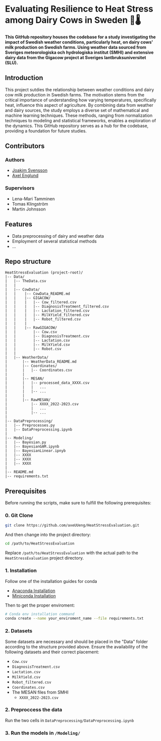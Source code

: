 # Evaluating Resilience to Heat Stress among Dairy Cows in Sweden 🐄🌡️

**This GitHub repository houses the codebase for a study investigating the impact of Swedish weather conditions, particularly heat, on dairy cows' milk production on Swedish farms. Using weather data sourced from Sveriges meteorologiska och hydrologiska institut (SMHI) and extensive dairy data from the Gigacow project at Sveriges lantbruksuniversitet (SLU).**

## Introduction

This project sutdies the relationship between weather conditions and dairy cow milk production in Swedish farms. The motivation stems from the critical importance of understanding how varying temperatures, specifically heat, influence this aspect of agriculture. By combining data from weather and dairy sources, the study employs a diverse set of mathematical and machine learning techniques. These methods, ranging from normalization techniques to modeling and statistical frameworks, enables a exploration of the dynamics. This GitHub repository serves as a hub for the codebase, providing a foundation for future studies.

## Contributors
### Authors
- [Joakim Svensson](https://www.linkedin.com/in/joakim-svensson1998/)
- [Axel Englund](www.linkedin.com/in/axel-englund-826714183)

### Supervisors
- Lena-Mari Tamminen
- Tomas Klingström
- Martin Johnsson


## Features

- Data preprocessing of dairy and weather data
- Employment of several statistical methods
- ...

## Repo structure
```
HeatStressEvaluation (project-root)/
|-- Data/
|   |-- TheData.csv
|   |
|   |-- CowData/
|   |    |-- CowData_README.md
|   |    |-- GIGACOW/
|   |    |   |-- Cow_filtered.csv
|   |    |   |-- DiagnosisTreatment_filtered.csv
|   |    |   |-- Lactation_filtered.csv
|   |    |   |-- MilkYield_filtered.csv
|   |    |   |-- Robot_filtered.csv
|   |    |
|   |    |-- RawGIGACOW/
|   |        |-- Cow.csv
|   |        |-- DiagnosisTreatment.csv
|   |        |-- Lactation.csv
|   |        |-- MilkYield.csv
|   |        |-- Robot.csv
|   |
|   |-- WeatherData/
|       |-- WeatherData_README.md
|       |-- Coordinates/
|       |   |-- Coordinates.csv
|       |
|       |-- MESAN/
|       |   |-- processed_data_XXXX.csv
|       |   |   ...
|       |   |-- ...
|       |
|       |-- RawMESAN/
|           |-- XXXX_2022-2023.csv
|           |   ...
|           |-- ...
|       
|-- DataPreprocessing/
|   |-- Preprocesses.py
|   |-- DataPreprocessing.ipynb
|
|-- Modeling/
|   |-- Bayesian.py
|   |-- BayesianGAM.ipynb
|   |-- BayesianLinear.ipnyb
|   |-- XXXX
|   |-- XXXX
|   |-- XXXX
|
|-- README.md
|-- requirements.txt
```
## Prerequisites
Before running the scripts, make sure to fulfill the following prerequisites:
### 0. Git Clone
```bash
git clone https://github.com/axeUUeng/HeatStressEvaluation.git
```
And then change into the project directory:
```bash
cd /path/to/HeatStressEvaluation
```
Replace `/path/to/HeatStressEvaluation` with the actual path to the `HeatStressEvaluation` project directory.
### 1. Installation
Follow one of the installation guides for conda
- [Anaconda Installation](https://docs.anaconda.com/free/anaconda/install/index.html)
- [Miniconda Installation](https://docs.conda.io/projects/miniconda/en/latest/)

Then to get the proper enviroment:
```bash
# Conda env installation command
conda create --name your_enviroment_name --file requirements.txt
```
### 2. Datasets

Some datasets are necessary and should be placed in the "Data" folder according to the structure provided above. Ensure the availability of the following datasets and their correct placement:

- `Cow.csv`
- `DiagnosisTreatment.csv`
- `Lactation.csv`
- `MilkYield.csv`
- `Robot_filtered.csv`
- `Coordinates.csv`
- The MESAN files from SMHI
    - `XXXX_2022-2023.csv`
### 2. Preproccess the data
Run the two cells in `DataPreprocessing/DataPreprocessing.ipynb`
### 3. Run the models in `/Modeling/`
